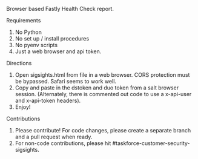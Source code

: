 Browser based Fastly Health Check report. 

Requirements
1. No Python
2. No set up / install procedures
3. No pyenv scripts
4. Just a web browser and api token.

Directions
1. Open sigsights.html from file in a web browser. CORS protection must be bypassed. Safari seems to work well.
2. Copy and paste in the dstoken and duo token from a salt browser session. (Alternately, there is commented out code to use a x-api-user and x-api-token headers).
3. Enjoy!

Contributions
1. Please contribute! For code changes, please create a separate branch and a pull request when ready.
2. For non-code contributions, please hit #taskforce-customer-security-sigsights.
